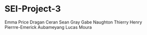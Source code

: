 # SEI-Project-3

Emma Price
Dragan Ceran
Sean Gray
Gabe Naughton
Thierry Henry
Pierrre-Emerick Aubameyang
Lucas Moura
